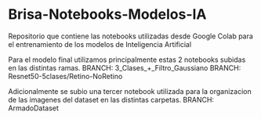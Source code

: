 # Brisa-Notebooks-Modelos-IA
Repositorio que contiene las notebooks utilizadas desde Google Colab para el entrenamiento de los modelos de Inteligencia Artificial

Para el modelo final utilizamos principalmente estas 2 notebooks subidas en las distintas ramas. 
  BRANCH: 3_Clases_+_Filtro_Gaussiano
  BRANCH: Resnet50-5clases/Retino-NoRetino
  
Adicionalmente se subio una tercer notebook utilizada para la organizacion de las imagenes del dataset en las distintas carpetas. 
  BRANCH: ArmadoDataset


